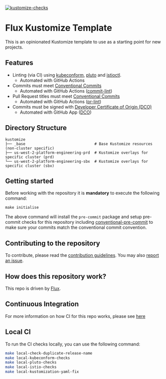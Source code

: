 [![kustomize-checks](https://github.com/swade1987/flux2-kustomize-template/actions/workflows/kustomize-checks.yaml/badge.svg)](https://github.com/swade1987/flux2-kustomize-template/actions/workflows/kustomize-checks.yaml)

# Flux Kustomize Template

This is an opinionated Kustomize template to use as a starting point for new projects.

## Features

- Linting (via CI) using [kubeconform](https://github.com/yannh/kubeconform), [pluto](https://github.com/FairwindsOps/pluto) and [istioctl](https://istio.io/latest/docs/reference/commands/istioctl/).
    - Automated with GitHub Actions
- Commits must meet [Conventional Commits](https://www.conventionalcommits.org/en/v1.0.0/)
    - Automated with GitHub Actions ([commit-lint](https://github.com/conventional-changelog/commitlint/#what-is-commitlint))
- Pull Request titles must meet [Conventional Commits](https://www.conventionalcommits.org/en/v1.0.0/)
    - Automated with GitHub Actions ([pr-lint](https://github.com/amannn/action-semantic-pull-request))
- Commits must be signed with [Developer Certificate of Origin (DCO)](https://developercertificate.org/)
    - Automated with GitHub App ([DCO](https://github.com/apps/dco))

## Directory Structure

```
kustomize
├── _base                               # Base Kustomize resources (non-cluster specific)
├── us-west-2-platform-engineering-prd  # Kustomize overlays for specific cluster (prd)
└── us-west-2-platform-engineering-sbx  # Kustomize overlays for specific cluster (sbx)
```

## Getting started

Before working with the repository it is **mandatory** to execute the following command:

```
make initialise
```

The above command will install the `pre-commit` package and setup pre-commit checks for this repository including [conventional-pre-commit](https://github.com/compilerla/conventional-pre-commit) to make sure your commits match the conventional commit convention.

## Contributing to the repository

To contribute, please read the [contribution guidelines](CONTRIBUTING.md). You may also [report an issue](https://github.com/swade1987/flux2-kustomize-template/issues/new/choose).

## How does this repository work?

This repo is driven by [Flux](https://fluxcd.io/).

## Continuous Integration

For more information on how CI for this repo works, please see [here](docs/ci.md)

## Local CI

To run the CI checks locally, you can use the following command:

```bash
make local-check-duplicate-release-name
make local-kubeconform-checks
make local-pluto-checks
make local-istio-checks
make local-kustomization-yaml-fix
```
